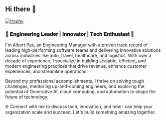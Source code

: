 ## Hi there 👋

[![trophy](https://github-profile-trophy.vercel.app/?username=albertpak&theme=onedark)](https://github.com/albertpak)

### 🚀 𝐄𝐧𝐠𝐢𝐧𝐞𝐞𝐫𝐢𝐧𝐠 𝐋𝐞𝐚𝐝𝐞𝐫 | 𝐈𝐧𝐧𝐨𝐯𝐚𝐭𝐨𝐫 | 𝐓𝐞𝐜𝐡 𝐄𝐧𝐭𝐡𝐮𝐬𝐢𝐚𝐬𝐭 🌟

I'm Albert Pak, an Engineering Manager with a proven track record of leading high-performing software teams and delivering innovative solutions across industries like auto, travel, healthcare, and logistics. With over a decade of experience, I specialize in building scalable, efficient, and modern engineering practices that drive revenue, enhance customer experiences, and streamline operations.

Beyond my professional accomplishments, I thrive on solving tough challenges, mentoring up-and-coming engineers, and exploring the potential of Generative AI, cloud computing, and automation to shape the future of technology.

🌐 Connect with me to discuss tech, innovation, and how I can help your organization scale and succeed. Let's build something amazing together.
